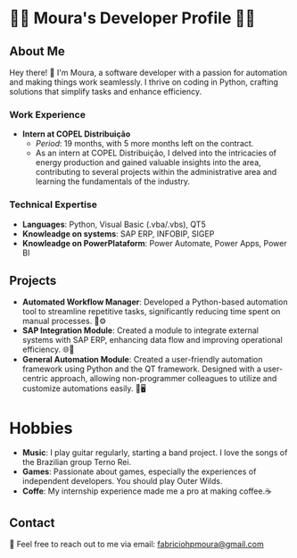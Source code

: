 # 👩‍💻 Moura's Developer Profile 👨‍💻

## About Me
Hey there! 👋 I'm Moura, a software developer with a passion for automation and making things work seamlessly. I thrive on coding in Python, crafting solutions that simplify tasks and enhance efficiency.

### Work Experience
- **Intern at COPEL Distribuição** 
  - *Period*: 19 months, with 5 more months left on the contract.
  - As an intern at COPEL Distribuição, I delved into the intricacies of energy production and gained valuable insights into the area, contributing to several projects within the administrative area and learning the fundamentals of the industry.

### Technical Expertise
- **Languages**: Python, Visual Basic (.vba/.vbs), QT5
- **Knowleadge on systems**: SAP ERP, INFOBIP, SIGEP
- **Knowleadge on PowerPlataform**: Power Automate, Power Apps, Power BI

## Projects
- **Automated Workflow Manager**: Developed a Python-based automation tool to streamline repetitive tasks, significantly reducing time spent on manual processes. 🤖⚙️
- **SAP Integration Module**: Created a module to integrate external systems with SAP ERP, enhancing data flow and improving operational efficiency. 🌐🔗
- **General Automation Module**: Created a user-friendly automation framework using Python and the QT framework. Designed with a user-centric approach, allowing non-programmer colleagues to utilize and customize automations easily. 🤖🖥️

# Hobbies
- **Music**: I play guitar regularly, starting a band project. I love the songs of the Brazilian group Terno Rei.
- **Games**: Passionate about games, especially the experiences of independent developers. You should play Outer Wilds.
- **Coffe**: My internship experience made me a pro at making coffee.☕

## Contact
📧 Feel free to reach out to me via email: fabriciohpmoura@gmail.com
